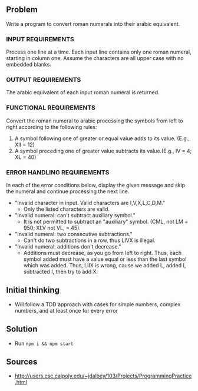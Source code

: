 ## Problem

Write a program to convert roman numerals into their arabic equivalent.

### INPUT REQUIREMENTS

Process one line at a time. Each input line contains only one roman numeral,
starting in column one.  Assume the characters are all upper case with no
embedded blanks.

### OUTPUT REQUIREMENTS

The arabic equivalent of each input roman numeral is returned.

### FUNCTIONAL REQUIREMENTS

Convert the roman numeral to arabic processing the symbols from left to right
according to the following rules:

1. A symbol following one of greater or equal value adds to its value. (E.g., XII = 12) 
2. A symbol preceding one of greater value subtracts its value.(E.g., IV = 4; XL = 40)

### ERROR HANDLING REQUIREMENTS

In each of the error conditions below, display the given message and skip the
numeral and continue processing the next line.

- "Invalid character in input. Valid characters are I,V,X,L,C,D,M."
    - Only the listed characters are valid.
- "Invalid numeral: can't subtract auxiliary symbol."
    - It is not permitted to subtract an "auxiliary" symbol. (CML, not LM =
    950; XLV not VL, = 45).
- "Invalid numeral: two consecutive subtractions."
    - Can't do two subtractions in a row, thus LIVX is illegal.
- "Invalid numeral: additions don't decrease."
    - Additions must decrease, as you go from left to right. Thus, each symbol
    added must have a value equal or less than the last symbol which was added.
    Thus, LIIX is wrong, cause we added L, added I, subtracted I, then try to
    add X.

## Initial thinking

- Will follow a TDD approach with cases for simple numbers, complex numbers,
  and at least once for every error

## Solution

- Run `npm i && npm start`

## Sources

- http://users.csc.calpoly.edu/~jdalbey/103/Projects/ProgrammingPractice.html
